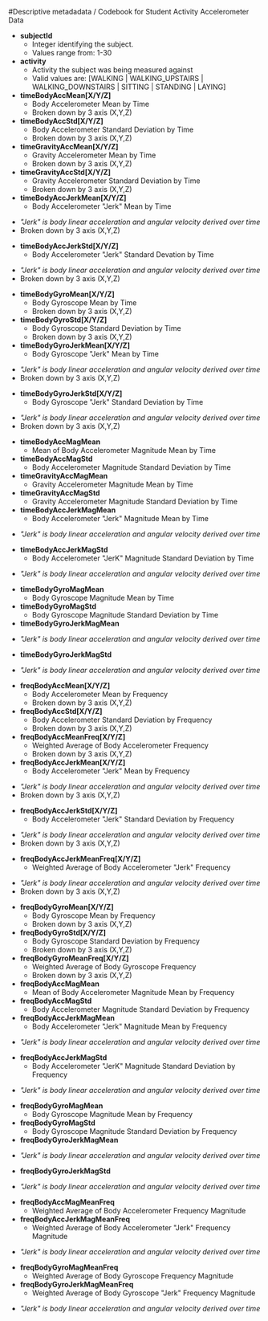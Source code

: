 #Descriptive metadadata / Codebook for Student Activity Accelerometer Data

+ **subjectId**
  - Integer identifying the subject.  
  - Values range from: 1-30
+ **activity**
  - Activity the subject was being measured against
  - Valid values are: [WALKING | WALKING_UPSTAIRS | WALKING_DOWNSTAIRS | SITTING | STANDING | LAYING]
+ **timeBodyAccMean[X/Y/Z]**
  - Body Accelerometer Mean by Time
  - Broken down by 3 axis (X,Y,Z)
+ **timeBodyAccStd[X/Y/Z]**
  - Body Accelerometer Standard Deviation by Time
  - Broken down by 3 axis (X,Y,Z)
+ **timeGravityAccMean[X/Y/Z]**
  - Gravity Accelerometer Mean by Time
  - Broken down by 3 axis (X,Y,Z)
+ **timeGravityAccStd[X/Y/Z]**
  - Gravity Accelerometer Standard Deviation by Time
  - Broken down by 3 axis (X,Y,Z)
+ **timeBodyAccJerkMean[X/Y/Z]**
  - Body Accelerometer "Jerk" Mean by Time
 - _"Jerk" is body linear acceleration and angular velocity derived over time_
  - Broken down by 3 axis (X,Y,Z)
+ **timeBodyAccJerkStd[X/Y/Z]**
  - Body Accelerometer "Jerk" Standard Devation by Time
 - _"Jerk" is body linear acceleration and angular velocity derived over time_
  - Broken down by 3 axis (X,Y,Z)
+ **timeBodyGyroMean[X/Y/Z]**
  - Body Gyroscope Mean by Time
  - Broken down by 3 axis (X,Y,Z)
+ **timeBodyGyroStd[X/Y/Z]**
  - Body Gyroscope Standard Deviation by Time
  - Broken down by 3 axis (X,Y,Z)
+ **timeBodyGyroJerkMean[X/Y/Z]**
  - Body Gyroscope "Jerk" Mean by Time
 - _"Jerk" is body linear acceleration and angular velocity derived over time_  
  - Broken down by 3 axis (X,Y,Z)
+ **timeBodyGyroJerkStd[X/Y/Z]**
  - Body Gyroscope "Jerk" Standard Deviation by Time
 - _"Jerk" is body linear acceleration and angular velocity derived over time_  
  - Broken down by 3 axis (X,Y,Z)
+ **timeBodyAccMagMean**
  - Mean of Body Accelerometer Magnitude Mean by Time
+ **timeBodyAccMagStd**
  - Body Accelerometer Magnitude Standard Deviation by Time
+ **timeGravityAccMagMean**
  - Gravity Accelerometer Magnitude Mean by Time
+ **timeGravityAccMagStd**
  - Gravity Accelerometer Magnitude Standard Deviation by Time
+ **timeBodyAccJerkMagMean**
  - Body Accelerometer "Jerk" Magnitude Mean by Time
 - _"Jerk" is body linear acceleration and angular velocity derived over time_
+ **timeBodyAccJerkMagStd**
  - Body Accelerometer "JerK" Magnitude Standard Deviation by Time
 - _"Jerk" is body linear acceleration and angular velocity derived over time_
+ **timeBodyGyroMagMean**
  - Body Gyroscope Magnitude Mean by Time
+ **timeBodyGyroMagStd**
  - Body Gyroscope Magnitude Standard Deviation by Time
+ **timeBodyGyroJerkMagMean**
 - _"Jerk" is body linear acceleration and angular velocity derived over time_
+ **timeBodyGyroJerkMagStd**
 - _"Jerk" is body linear acceleration and angular velocity derived over time_
+ **freqBodyAccMean[X/Y/Z]**
  - Body Accelerometer Mean by Frequency
  - Broken down by 3 axis (X,Y,Z)
+ **freqBodyAccStd[X/Y/Z]**
  - Body Accelerometer Standard Deviation by Frequency
  - Broken down by 3 axis (X,Y,Z)
+ **freqBodyAccMeanFreq[X/Y/Z]**
  - Weighted Average of Body Accelerometer Frequency
  - Broken down by 3 axis (X,Y,Z)
+ **freqBodyAccJerkMean[X/Y/Z]**
  - Body Accelerometer "Jerk" Mean by Frequency
 - _"Jerk" is body linear acceleration and angular velocity derived over time_  
  - Broken down by 3 axis (X,Y,Z)
+ **freqBodyAccJerkStd[X/Y/Z]**
  - Body Accelerometer "Jerk" Standard Deviation by Frequency
 - _"Jerk" is body linear acceleration and angular velocity derived over time_  
  - Broken down by 3 axis (X,Y,Z)
+ **freqBodyAccJerkMeanFreq[X/Y/Z]**
  - Weighted Average of Body Accelerometer "Jerk" Frequency
 - _"Jerk" is body linear acceleration and angular velocity derived over time_  
  - Broken down by 3 axis (X,Y,Z)
+ **freqBodyGyroMean[X/Y/Z]**
  - Body Gyroscope Mean by Frequency
  - Broken down by 3 axis (X,Y,Z)
+ **freqBodyGyroStd[X/Y/Z]**
  - Body Gyroscope Standard Deviation by Frequency
  - Broken down by 3 axis (X,Y,Z)
+ **freqBodyGyroMeanFreq[X/Y/Z]**
  - Weighted Average of Body Gyroscope Frequency
  - Broken down by 3 axis (X,Y,Z)
+ **freqBodyAccMagMean**
  - Mean of Body Accelerometer Magnitude Mean by Frequency
+ **freqBodyAccMagStd**
  - Body Accelerometer Magnitude Standard Deviation by Frequency
+ **freqBodyAccJerkMagMean**
  - Body Accelerometer "Jerk" Magnitude Mean by Frequency
 - _"Jerk" is body linear acceleration and angular velocity derived over time_
+ **freqBodyAccJerkMagStd**
  - Body Accelerometer "JerK" Magnitude Standard Deviation by Frequency
 - _"Jerk" is body linear acceleration and angular velocity derived over time_
+ **freqBodyGyroMagMean**
  - Body Gyroscope Magnitude Mean by Frequency
+ **freqBodyGyroMagStd**
  - Body Gyroscope Magnitude Standard Deviation by Frequency
+ **freqBodyGyroJerkMagMean**
 - _"Jerk" is body linear acceleration and angular velocity derived over time_
+ **freqBodyGyroJerkMagStd**
 - _"Jerk" is body linear acceleration and angular velocity derived over time_
+ **freqBodyAccMagMeanFreq**
  - Weighted Average of Body Accelerometer Frequency Magnitude 
+ **freqBodyAccJerkMagMeanFreq**
  - Weighted Average of Body Accelerometer "Jerk" Frequency Magnitude
 - _"Jerk" is body linear acceleration and angular velocity derived over time_
+ **freqBodyGyroMagMeanFreq**
  - Weighted Average of Body Gyroscope Frequency Magnitude
+ **freqBodyGyroJerkMagMeanFreq**
  - Weighted Average of Body Gyroscope "Jerk" Frequency Magnitude
 - _"Jerk" is body linear acceleration and angular velocity derived over time_
